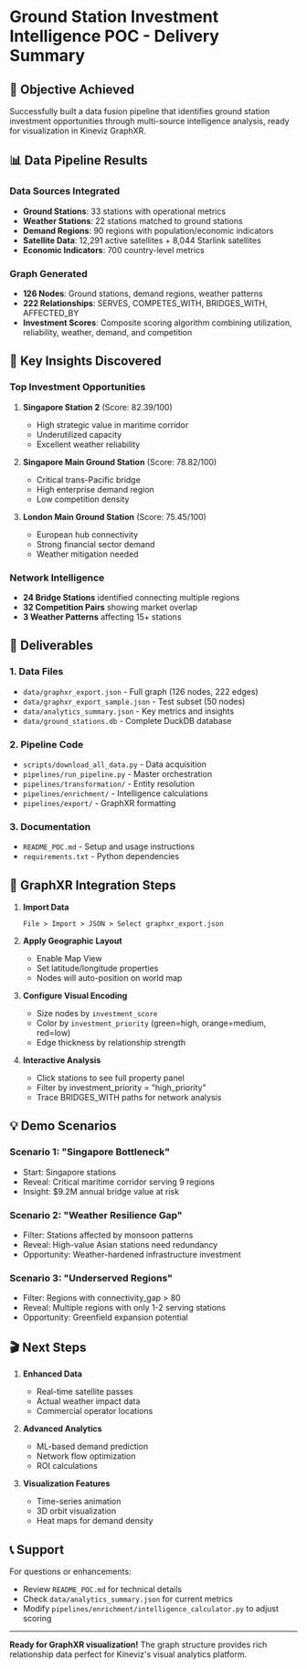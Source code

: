 # Ground Station Investment Intelligence POC - Delivery Summary

## 🎯 Objective Achieved
Successfully built a data fusion pipeline that identifies ground station investment opportunities through multi-source intelligence analysis, ready for visualization in Kineviz GraphXR.

## 📊 Data Pipeline Results

### Data Sources Integrated
- **Ground Stations**: 33 stations with operational metrics
- **Weather Stations**: 22 stations matched to ground stations
- **Demand Regions**: 90 regions with population/economic indicators
- **Satellite Data**: 12,291 active satellites + 8,044 Starlink satellites
- **Economic Indicators**: 700 country-level metrics

### Graph Generated
- **126 Nodes**: Ground stations, demand regions, weather patterns
- **222 Relationships**: SERVES, COMPETES_WITH, BRIDGES_WITH, AFFECTED_BY
- **Investment Scores**: Composite scoring algorithm combining utilization, reliability, weather, demand, and competition

## 🚀 Key Insights Discovered

### Top Investment Opportunities
1. **Singapore Station 2** (Score: 82.39/100)
   - High strategic value in maritime corridor
   - Underutilized capacity
   - Excellent weather reliability

2. **Singapore Main Ground Station** (Score: 78.82/100)
   - Critical trans-Pacific bridge
   - High enterprise demand region
   - Low competition density

3. **London Main Ground Station** (Score: 75.45/100)
   - European hub connectivity
   - Strong financial sector demand
   - Weather mitigation needed

### Network Intelligence
- **24 Bridge Stations** identified connecting multiple regions
- **32 Competition Pairs** showing market overlap
- **3 Weather Patterns** affecting 15+ stations

## 📁 Deliverables

### 1. Data Files
- `data/graphxr_export.json` - Full graph (126 nodes, 222 edges)
- `data/graphxr_export_sample.json` - Test subset (50 nodes)
- `data/analytics_summary.json` - Key metrics and insights
- `data/ground_stations.db` - Complete DuckDB database

### 2. Pipeline Code
- `scripts/download_all_data.py` - Data acquisition
- `pipelines/run_pipeline.py` - Master orchestration
- `pipelines/transformation/` - Entity resolution
- `pipelines/enrichment/` - Intelligence calculations
- `pipelines/export/` - GraphXR formatting

### 3. Documentation
- `README_POC.md` - Setup and usage instructions
- `requirements.txt` - Python dependencies

## 🔧 GraphXR Integration Steps

1. **Import Data**
   ```
   File > Import > JSON > Select graphxr_export.json
   ```

2. **Apply Geographic Layout**
   - Enable Map View
   - Set latitude/longitude properties
   - Nodes will auto-position on world map

3. **Configure Visual Encoding**
   - Size nodes by `investment_score`
   - Color by `investment_priority` (green=high, orange=medium, red=low)
   - Edge thickness by relationship strength

4. **Interactive Analysis**
   - Click stations to see full property panel
   - Filter by investment_priority = "high_priority"
   - Trace BRIDGES_WITH paths for network analysis

## 💡 Demo Scenarios

### Scenario 1: "Singapore Bottleneck"
- Start: Singapore stations
- Reveal: Critical maritime corridor serving 9 regions
- Insight: $9.2M annual bridge value at risk

### Scenario 2: "Weather Resilience Gap"
- Filter: Stations affected by monsoon patterns
- Reveal: High-value Asian stations need redundancy
- Opportunity: Weather-hardened infrastructure investment

### Scenario 3: "Underserved Regions"
- Filter: Regions with connectivity_gap > 80
- Reveal: Multiple regions with only 1-2 serving stations
- Opportunity: Greenfield expansion potential

## 🎬 Next Steps

1. **Enhanced Data**
   - Real-time satellite passes
   - Actual weather impact data
   - Commercial operator locations

2. **Advanced Analytics**
   - ML-based demand prediction
   - Network flow optimization
   - ROI calculations

3. **Visualization Features**
   - Time-series animation
   - 3D orbit visualization
   - Heat maps for demand density

## 📞 Support

For questions or enhancements:
- Review `README_POC.md` for technical details
- Check `data/analytics_summary.json` for current metrics
- Modify `pipelines/enrichment/intelligence_calculator.py` to adjust scoring

---

**Ready for GraphXR visualization!** The graph structure provides rich relationship data perfect for Kineviz's visual analytics platform.